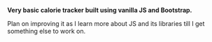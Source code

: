 **Very basic calorie tracker built using vanilla JS and Bootstrap.**  
  
Plan on improving it as I learn more about JS and its libraries till I get something else to work on.
